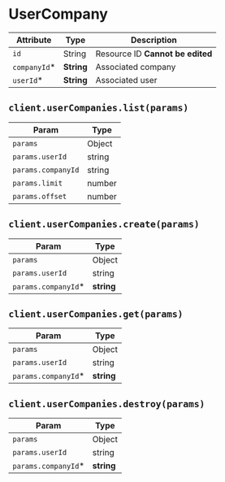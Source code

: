 # UserCompany

| Attribute | Type | Description |
| --------- | ---- | ----------- |
| `id`         | String     | Resource ID **Cannot be edited** |
| `companyId`* | **String** | Associated company |
| `userId`*    | **String** | Associated user |

## `client.userCompanies.list(params)`

| Param | Type |
|-------|------|
| `params`           | Object |
| `params.userId`    | string |
| `params.companyId` | string |
| `params.limit`     | number |
| `params.offset`    | number |

## `client.userCompanies.create(params)`

| Param | Type |
|-------|------|
| `params`            | Object |
| `params.userId`     | string |
| `params.companyId`* | **string** |

## `client.userCompanies.get(params)`

| Param | Type |
|-------|------|
| `params`            | Object |
| `params.userId`     | string |
| `params.companyId`* | **string** |

## `client.userCompanies.destroy(params)`

| Param | Type |
|-------|------|
| `params`            | Object |
| `params.userId`     | string |
| `params.companyId`* | **string** |
